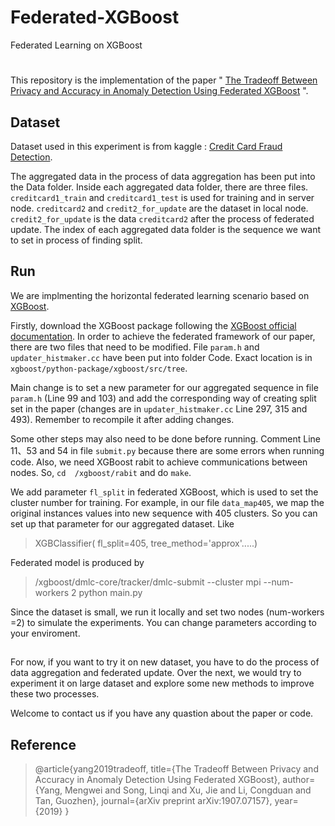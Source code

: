 # Federated-XGBoost
Federated Learning on XGBoost
# 
This repository is the implementation of the paper " [The Tradeoff Between Privacy and Accuracy in Anomaly Detection Using Federated XGBoost](https://arxiv.org/abs/1907.07157) ".

## Dataset

Dataset used in this experiment is from kaggle : [Credit Card Fraud Detection](https://www.kaggle.com/mlg-ulb/creditcardfraud).

The aggregated data in the process of data aggregation has been put into the Data folder. Inside each aggregated data folder, there are three files.   `creditcard1_train` and `creditcard1_test` is used for training and in server node. `creditcard2` and  `credit2_for_update` are the dataset in local node.
 `credit2_for_update` is the data `creditcard2` after the process of federated update. The index of each aggregated data folder is the sequence we want to set in process of  finding split.

## Run

We are implmenting the horizontal federated learning scenario based on [XGBoost](https://github.com/dmlc/xgboost). 

Firstly, download the XGBoost package following the [XGBoost official documentation](https://xgboost.readthedocs.io/en/latest/).  In order to achieve the federated framework of our paper, there are two files that need to be modified. File `param.h` and `updater_histmaker.cc` have been put into folder Code. Exact location is in `xgboost/python-package/xgboost/src/tree`.

Main change is to set a new parameter for our aggregated sequence in file `param.h` (Line 99 and 103) and add the corresponding way of creating split set in the paper (changes are in `updater_histmaker.cc` Line 297, 315 and 493). Remember to recompile it after adding changes.

Some other steps may also need to be done before running.  Comment Line 11、53 and 54 in file `submit.py` because there are some errors when running code. Also, we need XGBoost rabit to achieve communications between nodes. So, `cd  /xgboost/rabit` and do `make`.

We add parameter `fl_split` in federated XGBoost, which is used to set the cluster number for training. For example, in our file `data_map405`, we map the original instances values into new sequence with 405 clusters. So you can set up that parameter for our aggregated dataset. Like 

> XGBClassifier( fl_split=405, tree_method='approx'.....)

Federated model is produced by 
> /xgboost/dmlc-core/tracker/dmlc-submit --cluster mpi --num-workers 2 python main.py

Since the dataset is small, we run it locally and set  two nodes (num-workers =2) to simulate the experiments. You can change  parameters according to your enviroment.
## 
For now, if you want to try it on new dataset, you have to do the process of data aggregation and federated update. Over the next, we would try to experiment it on large dataset and explore some new methods to improve these two processes.


Welcome to contact us if you have any quastion about the paper or code. 

## Reference

>@article{yang2019tradeoff,
  title={The Tradeoff Between Privacy and Accuracy in Anomaly Detection Using Federated XGBoost},
  author={Yang, Mengwei and Song, Linqi and Xu, Jie and Li, Congduan and Tan, Guozhen},
  journal={arXiv preprint arXiv:1907.07157},
  year={2019}
}
